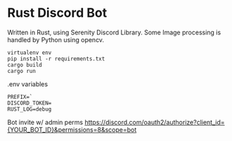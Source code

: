

Rust Discord Bot
================

Written in Rust, using Serenity Discord Library.
Some Image processing is handled by Python using opencv.

```
virtualenv env
pip install -r requirements.txt
cargo build
cargo run
```

.env variables
```
PREFIX=`
DISCORD_TOKEN=
RUST_LOG=debug
```

Bot invite w/ admin perms
https://discord.com/oauth2/authorize?client_id={YOUR_BOT_ID}&permissions=8&scope=bot